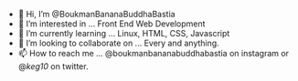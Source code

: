 - 👋 Hi, I’m @BoukmanBananaBuddhaBastia
- 👀 I’m interested in ... Front End Web Development 
- 🌱 I’m currently learning ... Linux, HTML, CSS, Javascript 
- 💞️ I’m looking to collaborate on ... Every and anything.
- 📫 How to reach me ... @boukmanbananabuddhabastia on instagram or @_keg10_ on twitter.

<!---
BoukmanBananaBuddhaBastia/BoukmanBananaBuddhaBastia is a ✨ special ✨ repository because its `README.md` (this file) appears on your GitHub profile.
You can click the Preview link to take a look at your changes.
--->
